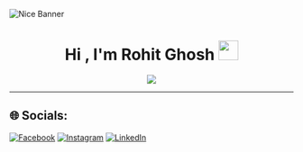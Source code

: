 ![Nice Banner](https://i.ibb.co/98NsrNR/Purple-Modern-Best-Portfolio-Linked-In-Banner-1.png)

<h1 align="center">Hi , I'm Rohit Ghosh <img src="https://media.giphy.com/media/hvRJCLFzcasrR4ia7z/giphy.gif" width="35"></h1>
<p align="center">
 <a href="https://github.com/DenverCoder1/readme-typing-svg"><img src="https://readme-typing-svg.herokuapp.com?lines=MERN-Stack+Web+Developer;React%20|%20UI%20|%20UX%20Enthusiast;JAVA%20Developer;Always%20learning%20new%20things&center=true&width=500&height=50&font=georgia"></a>
</p>
<hr/>

## 🌐 Socials:
[![Facebook](https://img.shields.io/badge/Facebook-%231877F2.svg?logo=Facebook&logoColor=white)](https://facebook.com/profile.php?id=100022026791778) [![Instagram](https://img.shields.io/badge/Instagram-%23E4405F.svg?logo=Instagram&logoColor=white)](https://instagram.com/rohit_lone) [![LinkedIn](https://img.shields.io/badge/LinkedIn-%230077B5.svg?logo=linkedin&logoColor=white)](https://linkedin.com/in/rohitghosh07) 


